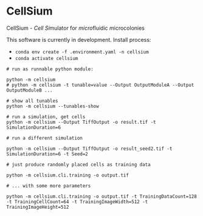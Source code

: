 # CellSium

CellSium - *Cell* *Si*mulator for *micro*fluidic *m*icrocolonies

This software is currently in development. Install process:

- `conda env create -f .environment.yaml -n cellsium`
- `conda activate cellsium`  


```
# run as runnable python module:

python -m cellsium
# python -m cellsium -t tunable=value --Output OutputModuleA --Output OutputModuleB ...

# show all tunables 
python -m cellsium --tunables-show

# run a simulation, get cells
python -m cellsium --Output TiffOutput -o result.tif -t SimulationDuration=6

# run a different simulation

python -m cellsium --Output TiffOutput -o result_seed2.tif -t SimulationDuration=6 -t Seed=2

# just produce randomly placed cells as training data

python -m cellsium.cli.training -o output.tif

# ... with some more parameters

python -m cellsium.cli.training -o output.tif -t TrainingDataCount=128 -t TrainingCellCount=64 -t TrainingImageWidth=512 -t TrainingImageHeight=512

```
